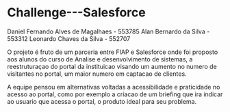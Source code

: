 # Challenge---Salesforce

Daniel Fernando Alves de Magalhaes - 553785
Alan Bernardo da Silva - 553312
Leonardo Chaves da Silva - 552707

O projeto é fruto de um parceria entre FIAP e Salesforce onde foi proposto aos alunos do curso de Analise e desenvolvimento de sistemas, a reestruturaçao do portal da instituicao visando um aumento no numero de visitantes no portal, um maior numero em captacao de clientes.

A equipe pensou em alternativas voltadas a acessibilidade e praticidade no acesso ao portal, como por exemplo a criacao de um briefing que ira indicar ao usuario que acessa o portal, o produto ideal para seu problema.
